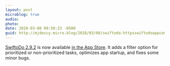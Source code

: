 ```yaml
---
layout: post
microblog: true
audio: 
photo: 
date: 2018-03-08 09:50:23 -0500
guid: http://mjdescy.micro.blog/2018/03/08/swiftodo-httpsswiftodoappcom-is.html
---
```

[SwiftoDo 2.9.2](https://swiftodoapp.com) is now available [in the App Store](https://itunes.apple.com/us/app/swiftodo-task-list-for-todo.txt/id1073798440?ls=1&mt=8). It adds a filter option for prioritized or non-prioritized tasks, optimizes app startup, and fixes some minor bugs.
